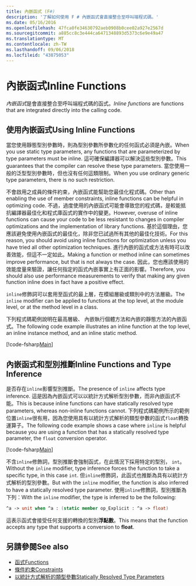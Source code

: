 ```yaml
---
title: 內嵌函式 (F#)
description: '了解如何使用 F # 內嵌函式會直接整合至呼叫端程式碼。'
ms.date: 05/16/2016
ms.openlocfilehash: 47fca0fe34630792aeb0908b0cee02a927e2567d
ms.sourcegitcommit: a885cc8c3e444ca6471348893d5373c6e9e49a47
ms.translationtype: MT
ms.contentlocale: zh-TW
ms.lasthandoff: 09/06/2018
ms.locfileid: "43875053"
---
```

# <a name="inline-functions"></a><span data-ttu-id="d6a70-103">內嵌函式</span><span class="sxs-lookup"><span data-stu-id="d6a70-103">Inline Functions</span></span>

<span data-ttu-id="d6a70-104">*內嵌函式*是會直接整合至呼叫端程式碼的函式。</span><span class="sxs-lookup"><span data-stu-id="d6a70-104">*Inline functions* are functions that are integrated directly into the calling code.</span></span>

## <a name="using-inline-functions"></a><span data-ttu-id="d6a70-105">使用內嵌函式</span><span class="sxs-lookup"><span data-stu-id="d6a70-105">Using Inline Functions</span></span>

<span data-ttu-id="d6a70-106">當您使用靜態型別參數時，則為型別參數所參數化的任何函式必須是內嵌。</span><span class="sxs-lookup"><span data-stu-id="d6a70-106">When you use static type parameters, any functions that are parameterized by type parameters must be inline.</span></span> <span data-ttu-id="d6a70-107">這可確保編譯器可以解決這些型別參數。</span><span class="sxs-lookup"><span data-stu-id="d6a70-107">This guarantees that the compiler can resolve these type parameters.</span></span> <span data-ttu-id="d6a70-108">當您使用一般的泛型型別參數時，但也沒有任何這類限制。</span><span class="sxs-lookup"><span data-stu-id="d6a70-108">When you use ordinary generic type parameters, there is no such restriction.</span></span>

<span data-ttu-id="d6a70-109">不會啟用之成員的條件約束，內嵌函式能幫助您最佳化程式碼。</span><span class="sxs-lookup"><span data-stu-id="d6a70-109">Other than enabling the use of member constraints, inline functions can be helpful in optimizing code.</span></span> <span data-ttu-id="d6a70-110">不過，過度使用的內嵌函式可能會導致您的程式碼，是較能抵抗編譯器最佳化和程式庫函式的實作中的變更。</span><span class="sxs-lookup"><span data-stu-id="d6a70-110">However, overuse of inline functions can cause your code to be less resistant to changes in compiler optimizations and the implementation of library functions.</span></span> <span data-ttu-id="d6a70-111">基於這個理由，您應該避免使用內嵌函式的最佳化，除非您已試過所有其他的最佳化技術。</span><span class="sxs-lookup"><span data-stu-id="d6a70-111">For this reason, you should avoid using inline functions for optimization unless you have tried all other optimization techniques.</span></span> <span data-ttu-id="d6a70-112">進行內嵌的函式或方法有時可以改善效能，但這不一定如此。</span><span class="sxs-lookup"><span data-stu-id="d6a70-112">Making a function or method inline can sometimes improve performance, but that is not always the case.</span></span> <span data-ttu-id="d6a70-113">因此，您也應該使用的效能度量來驗證，讓任何指定的函式內嵌事實上有正面的影響。</span><span class="sxs-lookup"><span data-stu-id="d6a70-113">Therefore, you should also use performance measurements to verify that making any given function inline does in fact have a positive effect.</span></span>

<span data-ttu-id="d6a70-114">`inline`修飾詞可以套用至函式的最上層，在模組層級或類別中的方法層級。</span><span class="sxs-lookup"><span data-stu-id="d6a70-114">The `inline` modifier can be applied to functions at the top level, at the module level, or at the method level in a class.</span></span>

<span data-ttu-id="d6a70-115">下列程式碼範例說明在最高層級、 內嵌執行個體方法和內嵌的靜態方法的內嵌函式。</span><span class="sxs-lookup"><span data-stu-id="d6a70-115">The following code example illustrates an inline function at the top level, an inline instance method, and an inline static method.</span></span>

[!code-fsharp[Main](../../../../samples/snippets/fsharp/lang-ref-3/snippet201.fs)]

## <a name="inline-functions-and-type-inference"></a><span data-ttu-id="d6a70-116">內嵌函式和型別推斷</span><span class="sxs-lookup"><span data-stu-id="d6a70-116">Inline Functions and Type Inference</span></span>

<span data-ttu-id="d6a70-117">是否存在`inline`影響型別推斷。</span><span class="sxs-lookup"><span data-stu-id="d6a70-117">The presence of `inline` affects type inference.</span></span> <span data-ttu-id="d6a70-118">這是因為內嵌函式可以以統計方式解析型別參數，而非內嵌函式不能。</span><span class="sxs-lookup"><span data-stu-id="d6a70-118">This is because inline functions can have statically resolved type parameters, whereas non-inline functions cannot.</span></span> <span data-ttu-id="d6a70-119">下列程式碼範例所示的範例位置`inline`很有用，因為您使用具有以統計方式解析的類型參數的函式`float`轉換運算子。</span><span class="sxs-lookup"><span data-stu-id="d6a70-119">The following code example shows a case where `inline` is helpful because you are using a function that has a statically resolved type parameter, the `float` conversion operator.</span></span>

[!code-fsharp[Main](../../../../samples/snippets/fsharp/lang-ref-3/snippet202.fs)]

<span data-ttu-id="d6a70-120">不含`inline`修飾詞，型別推斷會強制函式，在此情況下採用特定的型別， `int`。</span><span class="sxs-lookup"><span data-stu-id="d6a70-120">Without the `inline` modifier, type inference forces the function to take a specific type, in this case `int`.</span></span> <span data-ttu-id="d6a70-121">但`inline`修飾詞，此函式也推斷為具有以統計方式解析的型別參數。</span><span class="sxs-lookup"><span data-stu-id="d6a70-121">But with the `inline` modifier, the function is also inferred to have a statically resolved type parameter.</span></span> <span data-ttu-id="d6a70-122">使用`inline`修飾詞，型別推斷為下列：</span><span class="sxs-lookup"><span data-stu-id="d6a70-122">With the `inline` modifier, the type is inferred to be the following:</span></span>

```fsharp
^a -> unit when ^a : (static member op_Explicit : ^a -> float)
```

<span data-ttu-id="d6a70-123">這表示函式會接受任何支援的轉換的型別**浮點數**。</span><span class="sxs-lookup"><span data-stu-id="d6a70-123">This means that the function accepts any type that supports a conversion to **float**.</span></span>

## <a name="see-also"></a><span data-ttu-id="d6a70-124">另請參閱</span><span class="sxs-lookup"><span data-stu-id="d6a70-124">See also</span></span>

- [<span data-ttu-id="d6a70-125">函式</span><span class="sxs-lookup"><span data-stu-id="d6a70-125">Functions</span></span>](index.md)
- [<span data-ttu-id="d6a70-126">條件約束</span><span class="sxs-lookup"><span data-stu-id="d6a70-126">Constraints</span></span>](../generics/constraints.md)
- [<span data-ttu-id="d6a70-127">以統計方式解析的類型參數</span><span class="sxs-lookup"><span data-stu-id="d6a70-127">Statically Resolved Type Parameters</span></span>](../generics/statically-resolved-type-parameters.md)
